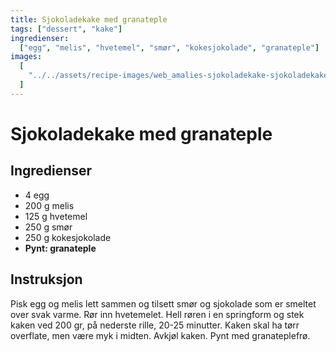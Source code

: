 ```yaml
---
title: Sjokoladekake med granateple
tags: ["dessert", "kake"]
ingredienser:
  ["egg", "melis", "hvetemel", "smør", "kokesjokolade", "granateple"]
images:
  [
    "../../assets/recipe-images/web_amalies-sjokoladekake-sjokoladekake-med-granateple.jpg",
  ]
---
```


# Sjokoladekake med granateple

## Ingredienser

- 4 egg
- 200 g melis
- 125 g hvetemel
- 250 g smør
- 250 g kokesjokolade
- **Pynt: granateple**

## Instruksjon

Pisk egg og melis lett sammen og tilsett smør og sjokolade som er smeltet over svak varme. Rør inn hvetemelet. Hell røren i en springform og stek kaken ved 200 gr, på nederste rille, 20-25 minutter. Kaken skal ha tørr overflate, men være myk i midten. Avkjøl kaken. Pynt med granateplefrø.
